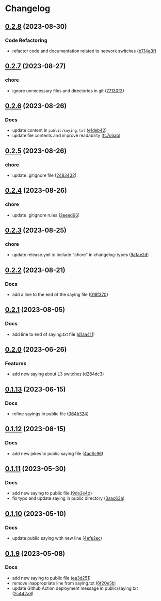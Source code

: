 # Changelog

## [0.2.8](https://github.com/cloverdefa/Whosis-Sayings/compare/v0.2.7...v0.2.8) (2023-08-30)


### Code Refactoring

* refactor code and documentation related to network switches ([b714e3f](https://github.com/cloverdefa/Whosis-Sayings/commit/b714e3f8906a6516970720cb4b16a5d866c98f78))

## [0.2.7](https://github.com/cloverdefa/Whosis-Sayings/compare/v0.2.6...v0.2.7) (2023-08-27)


### chore

* ignore unnecessary files and directories in git ([77130f3](https://github.com/cloverdefa/Whosis-Sayings/commit/77130f3b68a1989f7465c3b458b673c611ee666f))

## [0.2.6](https://github.com/cloverdefa/Whosis-Sayings/compare/v0.2.5...v0.2.6) (2023-08-26)


### Docs

* update content in `public/saying.txt` ([e1deb42](https://github.com/cloverdefa/Whosis-Sayings/commit/e1deb4280d6e2790e9136b25e0f257333fccfdb0))
* update file contents and improve readability ([fc7c6ab](https://github.com/cloverdefa/Whosis-Sayings/commit/fc7c6ab24e3727976db3990c8a0ae18007039449))

## [0.2.5](https://github.com/cloverdefa/Whosis-Sayings/compare/v0.2.4...v0.2.5) (2023-08-26)


### chore

* update .gitignore file ([2483432](https://github.com/cloverdefa/Whosis-Sayings/commit/2483432960517fb3f39f12880f44d7db10f17e04))

## [0.2.4](https://github.com/cloverdefa/Whosis-Sayings/compare/v0.2.3...v0.2.4) (2023-08-26)


### chore

* update .gitignore rules ([2eeed96](https://github.com/cloverdefa/Whosis-Sayings/commit/2eeed96bf8c117a7270047873263b9393186e67e))

## [0.2.3](https://github.com/cloverdefa/Whosis-Sayings/compare/v0.2.2...v0.2.3) (2023-08-25)


### chore

* update release.yml to include "chore" in changelog-types ([9a1ae2d](https://github.com/cloverdefa/Whosis-Sayings/commit/9a1ae2d3f513a4b7462bbe73345ef23d3c0f800d))

## [0.2.2](https://github.com/cloverdefa/Whosis-Sayings/compare/v0.2.1...v0.2.2) (2023-08-21)


### Docs

* add a line to the end of the saying file ([019f370](https://github.com/cloverdefa/Whosis-Sayings/commit/019f3708c0ca18b5157a9a6710fba79b0efe7e7b))

## [0.2.1](https://github.com/cloverdefa/Whosis-Sayings/compare/v0.2.0...v0.2.1) (2023-08-05)


### Docs

* add line to end of saying.txt file ([d1aa411](https://github.com/cloverdefa/Whosis-Sayings/commit/d1aa4113c3ba0a34894f7b1bcdd1017ffcdc5032))

## [0.2.0](https://github.com/cloverdefa/Whosis-Sayings/compare/v0.1.13...v0.2.0) (2023-06-26)


### Features

* add new saying about L3 switches ([d284dc3](https://github.com/cloverdefa/Whosis-Sayings/commit/d284dc3bedd8e07fc43fd1078f393d28e7fcf38a))

## [0.1.13](https://github.com/cloverdefa/Whosis-Sayings/compare/v0.1.12...v0.1.13) (2023-06-15)


### Docs

* refine sayings in public file ([064b324](https://github.com/cloverdefa/Whosis-Sayings/commit/064b3240e8d7512daa79ae3edececa4af20b8dd9))

## [0.1.12](https://github.com/cloverdefa/Whosis-Sayings/compare/v0.1.11...v0.1.12) (2023-06-15)


### Docs

* add new jokes to public saying file ([4ac6c96](https://github.com/cloverdefa/Whosis-Sayings/commit/4ac6c969f183786752426b1e6d6d2a22d77b1ecc))

## [0.1.11](https://github.com/cloverdefa/Whosis-Sayings/compare/v0.1.10...v0.1.11) (2023-05-30)


### Docs

* add new saying to public file ([9de2e4d](https://github.com/cloverdefa/Whosis-Sayings/commit/9de2e4de00185164653541449e353ed2e2d33395))
* fix typo and update saying in public directory ([3aac63a](https://github.com/cloverdefa/Whosis-Sayings/commit/3aac63a8c04fa6bbae9c98210aed10d40b7d1db1))

## [0.1.10](https://github.com/cloverdefa/Whosis-Sayings/compare/v0.1.9...v0.1.10) (2023-05-10)


### Docs

* update public saying with new line ([4efe2ec](https://github.com/cloverdefa/Whosis-Sayings/commit/4efe2ec1b8f0e13464af6e6d8bb42cd4f8801ac6))

## [0.1.9](https://github.com/cloverdefa/Whosis-Sayings/compare/0.1.8...v0.1.9) (2023-05-08)


### Docs

* add new saying to public file ([ea3d251](https://github.com/cloverdefa/Whosis-Sayings/commit/ea3d2517b2ca7ee0a818f6f650b3ffe9208a44a2))
* remove inappropriate line from saying.txt ([6f20e5b](https://github.com/cloverdefa/Whosis-Sayings/commit/6f20e5bb1e8c15ddfa4f920f846cdceb72fe0721))
* update Github Action deployment message in public/saying.txt ([2c442a8](https://github.com/cloverdefa/Whosis-Sayings/commit/2c442a8f2f1374a1e5c6bb304ffd4e232dc40154))
